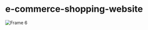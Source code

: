 # e-commerce-shopping-website
![Frame 6](https://github.com/NotMugil/e-commerce-shopping-website/assets/86902446/d9535668-75ac-42bb-b565-f450515141a7)

